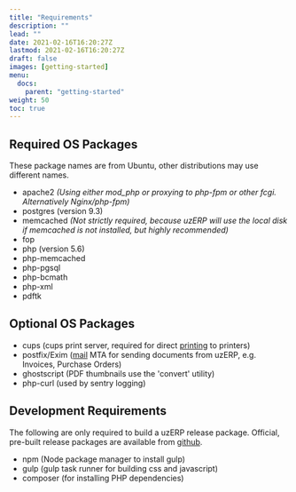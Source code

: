 ```yaml
---
title: "Requirements"
description: ""
lead: ""
date: 2021-02-16T16:20:27Z
lastmod: 2021-02-16T16:20:27Z
draft: false
images: [getting-started]
menu: 
  docs:
    parent: "getting-started"
weight: 50
toc: true
---
```

## Required OS Packages

These package names are from Ubuntu, other distributions may use different names.

- apache2 *(Using either mod_php or proxying to php-fpm or other fcgi. Alternatively Nginx/php-fpm)*
- postgres (version 9.3)
- memcached *(Not strictly required, because uzERP will use the local disk if memcached is not installed, but highly recommended)*
- fop
- php (version 5.6)
- php-memcached
- php-pgsql
- php-bcmath
- php-xml
- pdftk

## Optional OS Packages

- cups (cups print server, required for direct [printing](/Setup/Initial-Setup#printing) to printers)
- postfix/Exim ([mail](/Setup/Initial-Setup#setting-up-email) MTA for sending documents from uzERP, e.g. Invoices, Purchase Orders)
- ghostscript (PDF thumbnails use the 'convert' utility)
- php-curl (used by sentry logging)

## Development Requirements

The following are only required to build a uzERP release package. Official, pre-built release packages are available from [github](https://github.com/uzerpllp/uzerp/releases).

- npm (Node package manager to install gulp)
- gulp (gulp task runner for building css and javascript)
- composer (for installing PHP dependencies)
